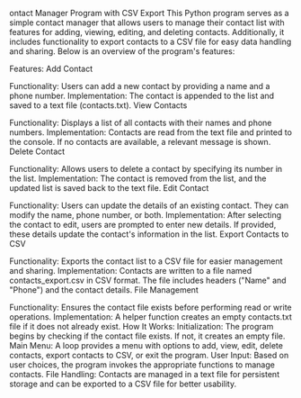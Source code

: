 ontact Manager Program with CSV Export
This Python program serves as a simple contact manager that allows users to manage their contact list with features for adding, viewing, editing, and deleting contacts. Additionally, it includes functionality to export contacts to a CSV file for easy data handling and sharing. Below is an overview of the program's features:

Features:
Add Contact

Functionality: Users can add a new contact by providing a name and a phone number.
Implementation: The contact is appended to the list and saved to a text file (contacts.txt).
View Contacts

Functionality: Displays a list of all contacts with their names and phone numbers.
Implementation: Contacts are read from the text file and printed to the console. If no contacts are available, a relevant message is shown.
Delete Contact

Functionality: Allows users to delete a contact by specifying its number in the list.
Implementation: The contact is removed from the list, and the updated list is saved back to the text file.
Edit Contact

Functionality: Users can update the details of an existing contact. They can modify the name, phone number, or both.
Implementation: After selecting the contact to edit, users are prompted to enter new details. If provided, these details update the contact's information in the list.
Export Contacts to CSV

Functionality: Exports the contact list to a CSV file for easier management and sharing.
Implementation: Contacts are written to a file named contacts_export.csv in CSV format. The file includes headers ("Name" and "Phone") and the contact details.
File Management

Functionality: Ensures the contact file exists before performing read or write operations.
Implementation: A helper function creates an empty contacts.txt file if it does not already exist.
How It Works:
Initialization: The program begins by checking if the contact file exists. If not, it creates an empty file.
Main Menu: A loop provides a menu with options to add, view, edit, delete contacts, export contacts to CSV, or exit the program.
User Input: Based on user choices, the program invokes the appropriate functions to manage contacts.
File Handling: Contacts are managed in a text file for persistent storage and can be exported to a CSV file for better usability.
